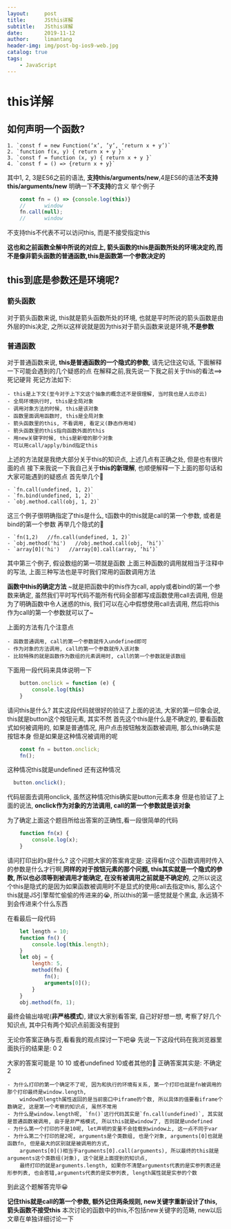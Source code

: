 ```yaml
---
layout:     post
title:      JSthis详解
subtitle:   JSthis详解
date:       2019-11-12
author:     limantang
header-img: img/post-bg-ios9-web.jpg
catalog: true
tags:
    - JavaScript
---
```


# this详解
## 如何声明一个函数?
	1. `const f = new Function(‘x’, ’y’, ‘return x + y’)`
	2. `function f(x, y) { return x + y }`
	3. `const f = function (x, y) { return x + y }`
	4. `const f = () => {return x + y}`
	
其中1, 2, 3是ES6之前的语法, **支持this/arguments/new**,4是ES6的语法**不支持this/arguments/new**
明确一下**不支持**的含义
举个例子
```javascript
    const fn = () => {console.log(this)}
    //		window
    fn.call(null);
    //		window
```
不支持this不代表不可以访问this, 而是不接受指定this

**这也和之前函数全解中所说的对应上, 箭头函数的this是函数所处的环境决定的,而不是像非箭头函数的普通函数,this是函数第一个参数决定的**

## this到底是参数还是环境呢?

### 箭头函数
对于箭头函数来说, this就是箭头函数所处的环境, 也就是平时所说的箭头函数是由外层的this决定, 之所以这样说就是因为this对于箭头函数来说是环境,**不是参数**

### 普通函数
对于普通函数来说, **this是普通函数的一个隐式的参数**, 请先记住这句话, 下面解释一下可能会遇到的几个疑惑的点
在解释之前,我先说一下我之前关于this的看法==>死记硬背
死记方法如下:

	- this是上下文(至今对于上下文这个抽象的概念还不是很理解, 当时我也是人云亦云)
	- 全局环境执行时, this是全局对象
	- 调用对象方法的时候, this是该对象
	- 函数里面调用函数时, this是全局对象
	- 箭头函数里的this, 不看调用, 看定义(静态作用域)
	- 箭头函数里的this指向函数外面的this
	- 用new关键字时候, this是新增的那个对象
	- 可以用call/apply/bind指定this
上述的方法就是我绝大部分关于this的知识点, 上述几点有正确之处, 但是也有很片面的点
接下来我说一下我自己关于**this的新理解**, 也顺便解释一下上面的那句话和大家可能遇到的疑惑点
首先举几个🌰

	- `fn.call(undefined, 1, 2)`
	- `fn.bind(undefined, 1, 2)`
	- `obj.method.call(obj, 1, 2)`
	
这三个例子很明确指定了this是什么, t函数中的this就是call的第一个参数, 或者是bind的第一个参数
再举几个隐式的🌰

	- `fn(1,2)   //fn.call(undefined, 1, 2)`
	- `obj.method('hi')   //obj.method.call(obj, ‘hi’)`
	- `array[0]('hi')   //array[0].call(array, ‘hi’)`
	
其中第三个例子, 假设数组的第一项就是函数
上面三种函数的调用就相当于注释中的写法, 上面三种写法也是平时我们常用的函数调用方法
	
**函数中this的确定方法**
~就是把函数中的this作为call, apply或者bind的第一个参数来确定, 虽然我们平时写代码不能所有代码全部都写成函数使用call去调用, 
但是为了明确函数中令人迷惑的this, 我们可以在心中假想使用call去调用, 然后将this作为call的第一个参数就可以了~

上面的方法有几个注意点

	- 函数普通调用, call的第一个参数就传入undefined即可
	- 作为对象的方法调用, call的第一个参数就传入该对象
	- 比较特殊的就是函数作为数组的元素调用时, call的第一个参数就是该数组
	
下面用一段代码来具体说明一下

```javascript
    button.onclick = function (e) {
        console.log(this)
    }
```
请问this是什么?
其实这段代码就很好的验证了上面的说法, 大家的第一印象会说, this就是button这个按钮元素, 其实不然
首先这个this是什么是不确定的, 要看函数式如何被调用的, 如果是普通情况, 用户点击按钮触发函数被调用, 那么this确实是按钮本身
但是如果是这种情况被调用的呢
```javascript
    const fn = button.onclick;
    fn();
```
这种情况this就是undefined
还有这种情况
```javascript
  button.onclick();
```
代码层面去调用onclick, 虽然这种情况this确实是button元素本身
但是也验证了上面的说法, **onclick作为对象的方法调用, call的第一个参数就是该对象**

为了确定上面这个题目所给出答案的正确性,看一段很简单的代码
```javascript
    function fn(x) {
        console.log(x);
    }
```
请问打印出的x是什么?
这个问题大家的答案肯定是: 这得看fn这个函数调用时传入的参数是什么才行啊,**同样的对于按钮元素的那个问题, this其实就是一个隐式的参数, 所以也必须等到被调用才能确定, 在没有被调用之前就是不确定的**, 之所以说这个this是隐式的是因为如果函数被调用时不是显式的使用call去指定this, 那么这个this就是JS引擎帮忙偷偷的传进来的😭, 所以this的第一感觉就是个黑盒, 永远猜不到会传进来个什么东西

在看最后一段代码
```javascript
    let length = 10;
    function fn() {
        console.log(this.length);
    }
    let obj = {
        length: 5,
        method(fn) {
            fn();
            arguments[0]();
        }
    }
    obj.method(fn, 1);
```
最终会输出啥呢(**非严格模式**), 建议大家别看答案, 自己好好想一想, 考察了好几个知识点, 其中只有两个知识点前面没有提到












无论你答案正确与否,看看我的观点探讨一下吧😁
先说一下这段代码在我浏览器里面执行的结果是:
0  2

大家的答案可能是 10 10 或者undefined 10或者其他的🤡
正确答案其实是: 不确定 2

	- 为什么打印的第一个确定不了呢, 因为和执行的环境有关系, 第一个打印也就是fn被调用的那个打印最终是window.length, 
	    window的length属性返回的是当前窗口中iframe的个数, 所以具体的值要看iframe个数确定, 这是第一个考察的知识点, 虽然不常用
	- 为什么是window.length呢, `fn()`这行代码其实是`fn.call(undefined)`, 其实就是普通函数被调用, 由于是非严格模式, 所以this就是window了, 否则就是undefined
	- 为什么第一个打印的不是10呢, let声明的变量不会挂载到window上, 这一点不同于var
	- 为什么第二个打印的是2呢, arguments是个类数组, 也是个对象, arguments[0]也就是函数fn, 但是最大的区别就是被调用的方式,  
        arguments[0]()相当于arguments[0].call(arguments), 所以最终的this就是arguments这个类数组(对象), 这个就是上面提到的知识点, 
        最终打印的就是arguments.length, 如果你不清楚arguments代表的是实参列表还是形参列表, 也会答错,arguments代表的是实参列表, length属性就是实参的个数

到此这个题解答完毕😀

**记住this就是call的第一个参数, 额外记住两条规则, new关键字重新设计了this, 箭头函数不接受this**
本次讨论的函数中的this,不包括new关键字的范畴, new以后文章在单独详细讨论一下
